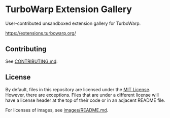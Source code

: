 # TurboWarp Extension Gallery

User-contributed unsandboxed extension gallery for TurboWarp.

https://extensions.turbowarp.org/

## Contributing

See [CONTRIBUTING.md](CONTRIBUTING.md).

## License

By default, files in this repository are licensed under the [MIT License](licenses/MIT.txt). However, there are exceptions. Files that are under a different license will have a license header at the top of their code or in an adjacent README file.

For licenses of images, see [images/README.md](images/README.md).
